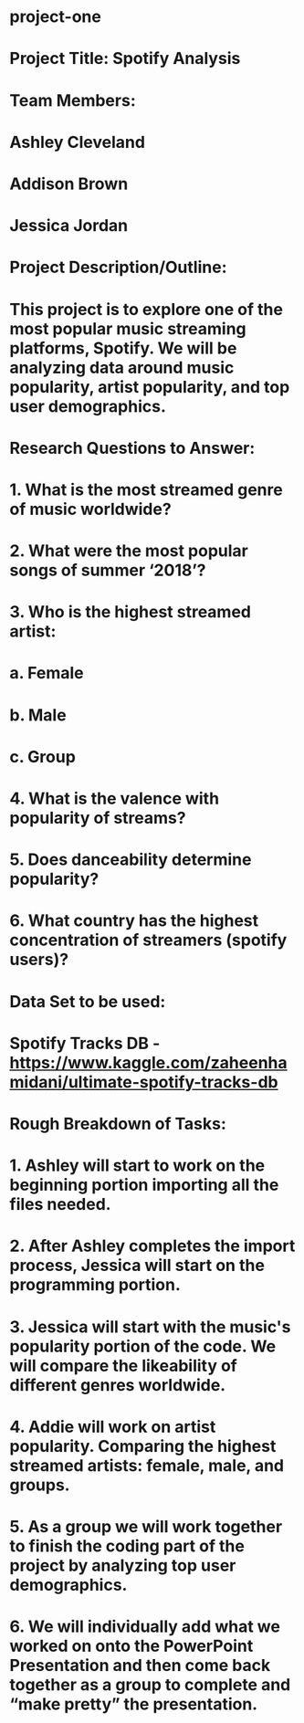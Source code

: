 # project-one
# Project Title: Spotify Analysis
 
# Team Members:
#        	Ashley Cleveland
#        	Addison Brown
#        	Jessica Jordan
 
# Project Description/Outline:
# This project is to explore one of the most popular music streaming platforms, Spotify. We will be analyzing data around music popularity, artist popularity, and top user demographics.
 
 
# Research Questions to Answer:
# 1.    What is the most streamed genre of music worldwide?
# 2.    What were the most popular songs of summer ‘2018’?
# 3.    Who is the highest streamed artist:
#     a.     Female
#     b.     Male
#     c.     Group
# 4.    What is the valence with popularity of streams?
# 5.    Does danceability determine popularity?
# 6.    What country has the highest concentration of streamers (spotify users)?
 
# Data Set to be used: 
# Spotify Tracks DB - https://www.kaggle.com/zaheenhamidani/ultimate-spotify-tracks-db
 
# Rough Breakdown of Tasks:
# 1.    Ashley will start to work on the beginning portion importing all the files needed.
# 2.    After Ashley completes the import process, Jessica will start on the programming portion. 
# 3.    Jessica will start with the music's popularity portion of the code. We will compare the likeability of different genres worldwide. 
# 4.    Addie will work on artist popularity. Comparing the highest streamed artists: female, male, and groups. 
# 5.    As a group we will work together to finish the coding part of the project by analyzing top user demographics.
# 6.    We will individually add what we worked on onto the PowerPoint Presentation and then come back together as a group to complete and “make pretty” the presentation. 
